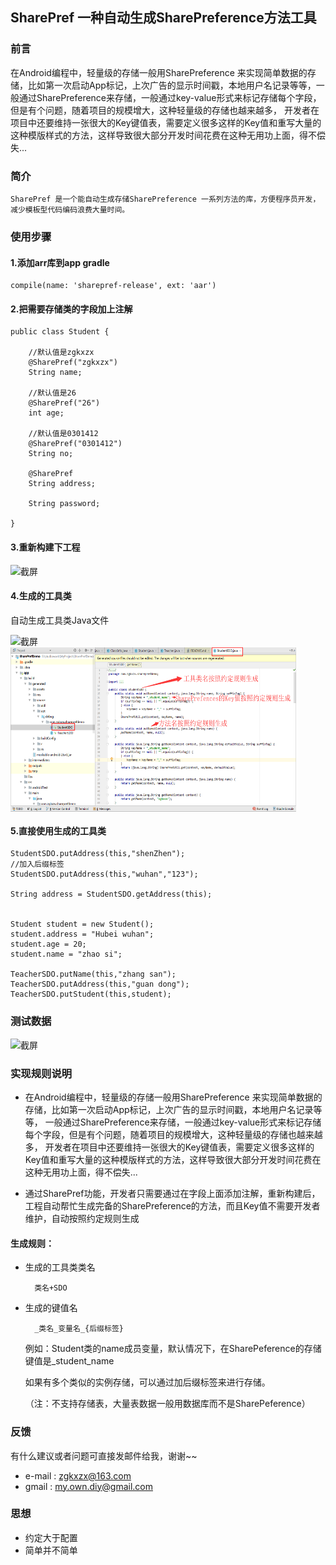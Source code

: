 ## SharePref 一种自动生成SharePreference方法工具

### 前言

在Android编程中，轻量级的存储一般用SharePreference 来实现简单数据的存储，比如第一次启动App标记，上次广告的显示时间戳，本地用户名记录等等，一般通过SharePreference来存储，一般通过key-value形式来标记存储每个字段，但是有个问题，随着项目的规模增大，这种轻量级的存储也越来越多，
开发者在项目中还要维持一张很大的Key键值表，需要定义很多这样的Key值和重写大量的这种模版样式的方法，这样导致很大部分开发时间花费在这种无用功上面，得不偿失...


### 简介

    SharePref 是一个能自动生成存储SharePreference 一系列方法的库，方便程序员开发，减少模板型代码编码浪费大量时间。

### 使用步骤

#### 1.添加arr库到app gradle

	compile(name: 'sharepref-release', ext: 'aar')

#### 2.把需要存储类的字段加上注解

	public class Student {

        //默认值是zgkxzx
        @SharePref("zgkxzx")
        String name;

        //默认值是26
        @SharePref("26")
        int age;

        //默认值是0301412
        @SharePref("0301412")
        String no;

        @SharePref
        String address;

        String password;

    }

#### 3.重新构建下工程

<img src="https://github.com/zgkxzx/SharePref/blob/master/screenshot/1.png" width = "505" height = "33" alt="截屏" align=center />

#### 4.生成的工具类

自动生成工具类Java文件

<img src="https://github.com/zgkxzx/SharePref/blob/master/screenshot/2.png" width = "457" height = "263" alt="截屏" align=center />

<img src="https://github.com/zgkxzx/SharePref/blob/master/screenshot/4.png" width = "457" height = "263" alt="截屏" align=center />



#### 5.直接使用生成的工具类
	
	StudentSDO.putAddress(this,"shenZhen");
	//加入后缀标签
	StudentSDO.putAddress(this,"wuhan","123");

    String address = StudentSDO.getAddress(this);


    Student student = new Student();
    student.address = "Hubei wuhan";
    student.age = 20;
    student.name = "zhao si";

    TeacherSDO.putName(this,"zhang san");
    TeacherSDO.putAddress(this,"guan dong");
    TeacherSDO.putStudent(this,student);

### 测试数据

<img src="https://github.com/zgkxzx/SharePref/blob/master/screenshot/3.png" width = "549" height = "221" alt="截屏" align=center />


### 实现规则说明

- 在Android编程中，轻量级的存储一般用SharePreference 来实现简单数据的存储，比如第一次启动App标记，上次广告的显示时间戳，本地用户名记录等等，
一般通过SharePreference来存储，一般通过key-value形式来标记存储每个字段，但是有个问题，随着项目的规模增大，这种轻量级的存储也越来越多，
开发者在项目中还要维持一张很大的Key键值表，需要定义很多这样的Key值和重写大量的这种模版样式的方法，这样导致很大部分开发时间花费在这种无用功上面，得不偿失...

- 通过SharePref功能，开发者只需要通过在字段上面添加注解，重新构建后，工程自动帮忙生成完备的SharePreference的方法，而且Key值不需要开发者维护，自动按照约定规则生成

#### 生成规则：

- 生成的工具类类名

        类名+SDO

- 生成的键值名

        _类名_变量名_{后缀标签}


    例如：Student类的name成员变量，默认情况下，在SharePeference的存储键值是_student_name

    如果有多个类似的实例存储，可以通过加后缀标签来进行存储。

    （注：不支持存储表，大量表数据一般用数据库而不是SharePeference）

### 反馈

有什么建议或者问题可直接发邮件给我，谢谢~~

* e-mail : zgkxzx@163.com
* gmail  : my.own.diy@gmail.com

### 思想

- 约定大于配置
- 简单并不简单
